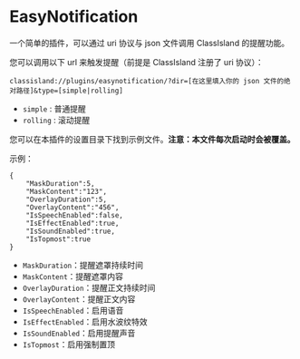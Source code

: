 # EasyNotification

一个简单的插件，可以通过 uri 协议与 json 文件调用 ClassIsland 的提醒功能。

您可以调用以下 url 来触发提醒（前提是 ClassIsland 注册了 uri 协议）：

```
classisland://plugins/easynotification/?dir=[在这里填入你的 json 文件的绝对路径]&type=[simple|rolling]
```

- `simple` : 普通提醒
- `rolling` : 滚动提醒

您可以在本插件的设置目录下找到示例文件。**注意：本文件每次启动时会被覆盖。**

示例：

```
{
	"MaskDuration":5,
	"MaskContent":"123",
	"OverlayDuration":5,
	"OverlayContent":"456",
	"IsSpeechEnabled":false,
	"IsEffectEnabled":true,
	"IsSoundEnabled":true,
	"IsTopmost":true
}
```

- `MaskDuration`：提醒遮罩持续时间
- `MaskContent`：提醒遮罩内容
- `OverlayDuration`：提醒正文持续时间
- `OverlayContent`：提醒正文内容
- `IsSpeechEnabled`：启用语音
- `IsEffectEnabled`：启用水波纹特效
- `IsSoundEnabled`：启用提醒声音
- `IsTopmost`：启用强制置顶
